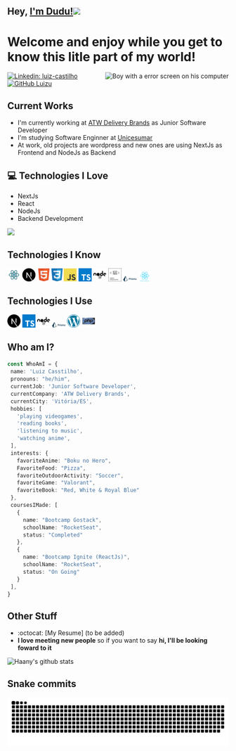## Hey, [I'm Dudu!](https://www.instagram.com/luizucastilho/)<img src="https://media.giphy.com/media/U2912TxYgm2Nyg549S/giphy.gif" width="50">

<h1>Welcome and enjoy while you get to know this litle part of my world!</h1> 

<img src = 'https://media.giphy.com/media/Ll22OhMLAlVDb8UQWe/giphy.gif' alt = 'Boy with a error screen on his computer' align='right'/>

[![Linkedin: luiz-castilho](https://img.shields.io/badge/-luizcastilho-blue?style=flat-square&logo=Linkedin&logoColor=white&link=https://www.linkedin.com/in/luiz-castilho/)](https://www.linkedin.com/in/luiz-castilho/)
[![GitHub Luizu](https://img.shields.io/github/followers/luizu?style=social)](https://github.com/Luizu)

## Current Works
 * I'm currently working at <a href="https://atw.delivery"> ATW Delivery Brands</a> as Junior Software Developer 
 * I'm studying Software Enginner at <a href="https://www.unicesumar.edu.br/home/">Unicesumar</a>
 * At work, old projects are wordpress and new ones are using NextJs as Frontend and NodeJs as Backend

## :computer: Technologies I Love
* NextJs
* React
* NodeJs
* Backend Development

<img src = "https://github-readme-stats.vercel.app/api/top-langs/?username=luizu&layout=compact">

## Technologies I Know
<img src = 'https://github.com/luizu/luizu/blob/main/images/react.svg' width='30'/> <img src = 'https://github.com/luizu/luizu/blob/main/images/next.svg' width='30'/> <img src = 'https://github.com/luizu/luizu/blob/main/images/html.svg' width='30'/><img src = 'https://github.com/luizu/luizu/blob/main/images/css.svg' width='30'/><img src = 'https://github.com/luizu/luizu/blob/main/images/js.svg' width='30'/> <img src = 'https://github.com/luizu/luizu/blob/main/images/ts.svg' width='30'/> <img src = 'https://github.com/luizu/luizu/blob/main/images/nodejs.svg' width='30'/> <img src = 'https://github.com/luizu/luizu/blob/main/images/styled.svg' width='30'/> <img src = 'https://github.com/luizu/luizu/blob/main/images/prisma.svg' width='30'/> <img src = 'https://github.com/luizu/luizu/blob/main/images/rn.svg' width='30'/> 

  ## Technologies I Use
 <img src = 'https://github.com/luizu/luizu/blob/main/images/next.svg' width='30'/> <img src = 'https://github.com/luizu/luizu/blob/main/images/ts.svg' width='30'/> <img src = 'https://github.com/luizu/luizu/blob/main/images/nodejs.svg' width='30'/> <img src = 'https://github.com/luizu/luizu/blob/main/images/prisma.svg' width='30'/> <img src = 'https://github.com/luizu/luizu/blob/main/images/wp.svg' width='30'/> <img src = 'https://github.com/luizu/luizu/blob/main/images/php.svg' width='30'/> 

 ## Who am I?
 ```typescript
const WhoAmI = {
  name: 'Luiz Casstilho',
  pronouns: "he/him",
  currentJob: 'Junior Software Developer',
  currentCompany: 'ATW Delivery Brands',
  currentCity: 'Vitória/ES',
  hobbies: [
    'playing videogames',
    'reading books',
    'listening to music',
    'watching anime',
  ],
  interests: {
    favoriteAnime: "Boku no Hero",
    FavoriteFood: "Pizza",
    favoriteOutdoorActivity: "Soccer",
    favoriteGame: "Valorant",
    favoriteBook: "Red, White & Royal Blue"
  },
  coursesIMade: [
    {
      name: "Bootcamp Gostack",
      schoolName: "RocketSeat",
      status: "Completed"
    },
    {
      name: "Bootcamp Ignite (ReactJs)",
      schoolName: "RocketSeat",
      status: "On Going"
    }
  ],
}
 ```

## Other Stuff
  - :octocat: [My Resume] (to be added)
  - <b>I love meeting new people</b> so if you want to say <b>hi, I'll be looking foward to it</b>

![Haany's github stats](https://github-readme-stats.vercel.app/api?username=luizu&show_icons=true&hide=[%22issues%22])
 
 

## Snake commits
![Snake animation](https://raw.githubusercontent.com/luizu/luizu/output/github-contribution-grid-snake.svg)